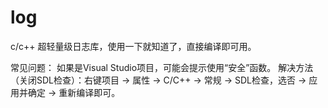 # log
c/c++ 超轻量级日志库，使用一下就知道了，直接编译即可用。

常见问题：
  如果是Visual Studio项目，可能会提示使用“安全”函数。
  解决方法（关闭SDL检查）：右键项目 → 属性 → C/C++ → 常规 → SDL检查，选否 → 应用并确定 → 重新编译即可。
